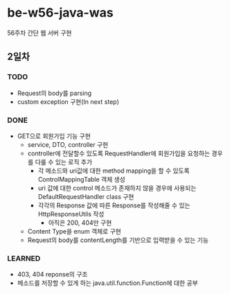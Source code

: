 # be-w56-java-was
56주차 간단 웹 서버 구현

## 2일차
### TODO
* Request의 body를 parsing
* custom exception 구현(In next step)
### DONE
* GET으로 회원가입 기능 구현
  * service, DTO, controller 구현
  * controller에 전달할수 있도록 RequestHandler에 회원가입을 요청하는 경우를 다룰 수 있는 로직 추가
    * 각 메소드와 uri값에 대한 method mapping을 할 수 있도록 ControlMappingTable 객체 생성
    * uri 값에 대한 control 메소드가 존재하지 않을 경우에 사용되는 DefaultRequestHandler class 구현
    * 각각의 Response 값에 따른 Response를 작성해줄 수 있는 HttpResponseUtils 작성
      * 아직은 200, 404만 구현
  * Content Type을 enum 객체로 구현
  * Request의 body를 contentLength를 기반으로 입력받을 수 있는 기능
### LEARNED
* 403, 404 reponse의 구조
* 메소드를 저장할 수 있게 하는 java.util.function.Function에 대한 공부
